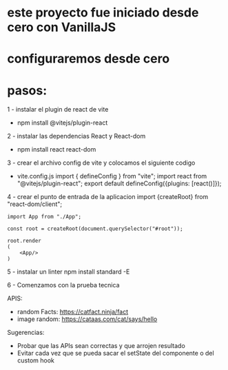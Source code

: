 # este proyecto fue iniciado desde cero con VanillaJS
# configuraremos desde cero

# pasos: 

1 - instalar el plugin de react de vite
 - npm install @vitejs/plugin-react

2 - instalar las dependencias React y React-dom
 - npm install react react-dom

3 - crear el archivo config de vite y colocamos el siguiente codigo
 - vite.config.js
 import { defineConfig } from "vite";
 import react from "@vitejs/plugin-react";
 export default defineConfig({plugins: [react()]});

4 - crear el punto de entrada de la aplicacion
    import {createRoot} from "react-dom/client";

    import App from "./App";

    const root = createRoot(document.querySelector("#root"));

    root.render
    (
        <App/>
    )

5 - instalar un linter
    npm install standard -E

6 - Comenzamos con la prueba tecnica

APIS: 
- random Facts: https://catfact.ninja/fact
- image random: https://cataas.com/cat/says/hello

Sugerencias: 
- Probar que las APIs sean correctas y que arrojen resultado
- Evitar cada vez que se pueda sacar el setState del componente o del custom hook